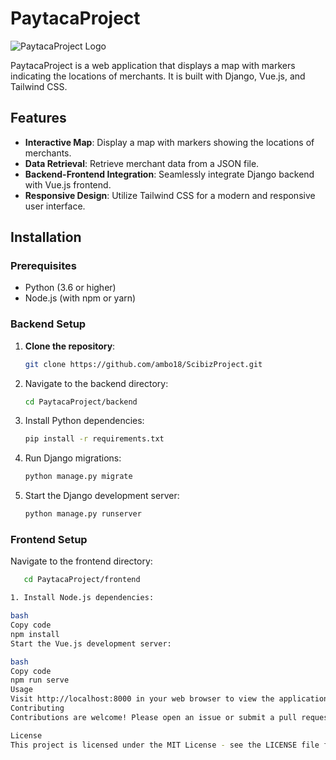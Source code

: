 # PaytacaProject

![PaytacaProject Logo](https://example.com/logo.png)

PaytacaProject is a web application that displays a map with markers indicating the locations of merchants. It is built with Django, Vue.js, and Tailwind CSS.

## Features

- **Interactive Map**: Display a map with markers showing the locations of merchants.
- **Data Retrieval**: Retrieve merchant data from a JSON file.
- **Backend-Frontend Integration**: Seamlessly integrate Django backend with Vue.js frontend.
- **Responsive Design**: Utilize Tailwind CSS for a modern and responsive user interface.

## Installation

### Prerequisites

- Python (3.6 or higher)
- Node.js (with npm or yarn)

### Backend Setup

1. **Clone the repository**:

   ```bash
   git clone https://github.com/ambo18/ScibizProject.git
   
2. Navigate to the backend directory:

   ```bash
   cd PaytacaProject/backend
   
3. Install Python dependencies:

   ```bash
   pip install -r requirements.txt
   
4. Run Django migrations:

   ```bash
   python manage.py migrate
   
5. Start the Django development server:

   ```bash
   python manage.py runserver
   
### Frontend Setup
Navigate to the frontend directory:

```bash
   cd PaytacaProject/frontend

1. Install Node.js dependencies:

bash
Copy code
npm install
Start the Vue.js development server:

bash
Copy code
npm run serve
Usage
Visit http://localhost:8000 in your web browser to view the application.
Contributing
Contributions are welcome! Please open an issue or submit a pull request to suggest improvements or new features.

License
This project is licensed under the MIT License - see the LICENSE file for details.
